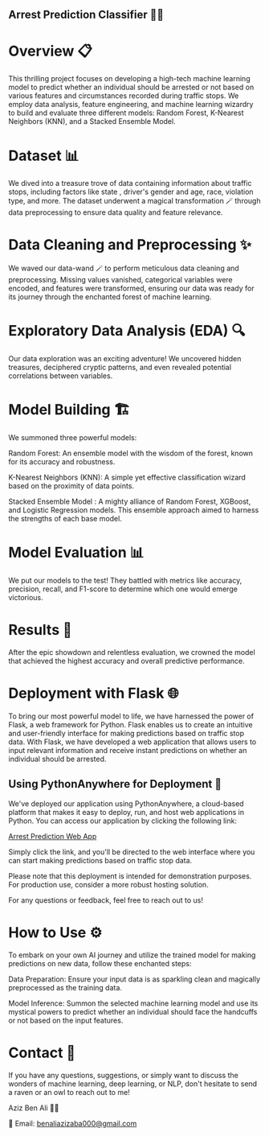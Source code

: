 ## Arrest Prediction Classifier 🚓💡


# Overview 📋
This thrilling project focuses on developing a high-tech machine learning model to predict whether an individual should be arrested or not based on various features and circumstances recorded during traffic stops. We employ data analysis, feature engineering, and machine learning wizardry to build and evaluate three different models: Random Forest, K-Nearest Neighbors (KNN), and a Stacked Ensemble Model.

# Dataset 📊
We dived into a treasure trove of data containing information about traffic stops, including factors like state , driver's gender and age, race, violation type, and more. The dataset underwent a magical transformation 🪄 through data preprocessing to ensure data quality and feature relevance.

# Data Cleaning and Preprocessing ✨
We waved our data-wand 🪄 to perform meticulous data cleaning and preprocessing. Missing values vanished, categorical variables were encoded, and features were transformed, ensuring our data was ready for its journey through the enchanted forest of machine learning.

# Exploratory Data Analysis (EDA) 🔍
Our data exploration was an exciting adventure! We uncovered hidden treasures, deciphered cryptic patterns, and even revealed potential correlations between variables.

# Model Building 🏗️
We summoned three powerful models:

Random Forest: An ensemble model with the wisdom of the forest, known for its accuracy and robustness.

K-Nearest Neighbors (KNN): A simple yet effective classification wizard based on the proximity of data points.

Stacked Ensemble Model : A mighty alliance of Random Forest, XGBoost, and Logistic Regression models. This ensemble approach aimed to harness the strengths of each base model.

# Model Evaluation 📊
We put our models to the test! They battled with metrics like accuracy, precision, recall, and F1-score to determine which one would emerge victorious.

# Results 🎉
After the epic showdown and relentless evaluation, we crowned the model that achieved the highest accuracy and overall predictive performance.

# Deployment with Flask 🌐
To bring our most powerful model to life, we have harnessed the power of Flask, a web framework for Python. Flask enables us to create an intuitive and user-friendly interface for making predictions based on traffic stop data. With Flask, we have developed a web application that allows users to input relevant information and receive instant predictions on whether an individual should be arrested.

## Using PythonAnywhere for Deployment 🚀
We've deployed our application using PythonAnywhere, a cloud-based platform that makes it easy to deploy, run, and host web applications in Python. You can access our application by clicking the following link:

[Arrest Prediction Web App](http://ge65dal1.pythonanywhere.com/)

Simply click the link, and you'll be directed to the web interface where you can start making predictions based on traffic stop data.

Please note that this deployment is intended for demonstration purposes. For production use, consider a more robust hosting solution.

For any questions or feedback, feel free to reach out to us!

# How to Use ⚙️
To embark on your own AI journey and utilize the trained model for making predictions on new data, follow these enchanted steps:

Data Preparation: Ensure your input data is as sparkling clean and magically preprocessed as the training data.

Model Inference: Summon the selected machine learning model and use its mystical powers to predict whether an individual should face the handcuffs or not based on the input features.

# Contact 📧
If you have any questions, suggestions, or simply want to discuss the wonders of machine learning, deep learning, or NLP, don't hesitate to send a raven or an owl to reach out to me!

Aziz Ben Ali 🧙‍♂

📧 Email: benaliazizaba000@gmail.com
